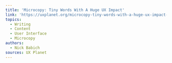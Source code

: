 ```yaml
---
title: 'Microcopy: Tiny Words With A Huge UX Impact'
link: 'https://uxplanet.org/microcopy-tiny-words-with-a-huge-ux-impact-90140acc6e42'
topics:
  - Writing
  - Content
  - User Interface
  - Microcopy
authors:
  - Nick Babich
sources: UX Planet
---
```


